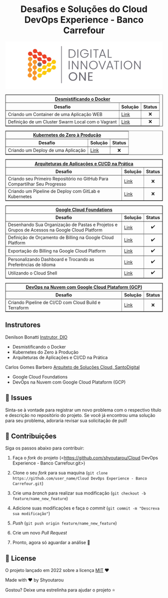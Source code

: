<h1 align="center">Desafios e Soluções do Cloud DevOps Experience - Banco Carrefour</h1>
 
<!--Banner session-->
<p align="center">
  <img src="./assets/banner.png" alt="DIO" tittle="Digital Innovation One">
</p>


<div align="left">
	<!-- Desmistificando o Docker -->
	<table border=1>
		<tr>
			<th colspan="3"><a href="https://github.com/shyoutarou/Cloud-DevOps-Experience---Banco-Carrefour/tree/master/Desafios/DevOps%20na%20Nuvem%20com%20Google%20Cloud%20Plataform%20(GCP)">Desmistificando o Docker</a></th>
		</tr>
		<tr>
			<th>Desafio</th>
			<th>Solução</th>
			<th>Status</th>
		</tr>
		<tr>
			<td>Criando um Container de uma Aplicação WEB</td>
			<td><a href="https://github.com/shyoutarou/Cloud-DevOps-Experience---Banco-Carrefour/tree/master/Desafios/DevOps%20na%20Nuvem%20com%20Google%20Cloud%20Plataform%20(GCP)/Criando%20Pipeline%20de%20CICD%20com%20Cloud%20Build%20e%20Terraform">Link</a></td>
			<td align="center">❌</td>
		</tr>   
		<tr>
			<td>Definição de um Cluster Swarm Local com o Vagrant</td>
			<td><a href="https://github.com/shyoutarou/Cloud-DevOps-Experience---Banco-Carrefour/tree/master/Desafios/DevOps%20na%20Nuvem%20com%20Google%20Cloud%20Plataform%20(GCP)/Criando%20Pipeline%20de%20CICD%20com%20Cloud%20Build%20e%20Terraform">Link</a></td>
			<td align="center">❌</td>
		</tr> 		
	</table>
	<!-- Kubernetes do Zero à Produção -->
	<table border=1>
		<tr>
			<th colspan="3"><a href="https://github.com/shyoutarou/Cloud-DevOps-Experience---Banco-Carrefour/tree/master/Desafios/DevOps%20na%20Nuvem%20com%20Google%20Cloud%20Plataform%20(GCP)">Kubernetes do Zero à Produção</a></th>
		</tr>
		<tr>
			<th>Desafio</th>
			<th>Solução</th>
			<th>Status</th>
		</tr>
		<tr>
			<td>Criando um Deploy de uma Aplicação</td>
			<td><a href="https://github.com/shyoutarou/Cloud-DevOps-Experience---Banco-Carrefour/tree/master/Desafios/DevOps%20na%20Nuvem%20com%20Google%20Cloud%20Plataform%20(GCP)/Criando%20Pipeline%20de%20CICD%20com%20Cloud%20Build%20e%20Terraform">Link</a></td>
			<td align="center">❌</td>
		</tr>               
	</table>
	<!-- Arquiteturas de Aplicações e CI/CD na Prática -->
	<table border=1>
		<tr>
			<th colspan="3"><a href="https://github.com/shyoutarou/Cloud-DevOps-Experience---Banco-Carrefour/tree/master/Desafios/DevOps%20na%20Nuvem%20com%20Google%20Cloud%20Plataform%20(GCP)">Arquiteturas de Aplicações e CI/CD na Prática</a></th>
		</tr>
		<tr>
			<th>Desafio</th>
			<th>Solução</th>
			<th>Status</th>
		</tr>
		<tr>
			<td>Criando seu Primeiro Repositório no GitHub Para Compartilhar Seu Progresso</td>
			<td><a href="https://github.com/shyoutarou/Cloud-DevOps-Experience---Banco-Carrefour/tree/master/Desafios/DevOps%20na%20Nuvem%20com%20Google%20Cloud%20Plataform%20(GCP)/Criando%20Pipeline%20de%20CICD%20com%20Cloud%20Build%20e%20Terraform">Link</a></td>
			<td align="center">❌</td>
		</tr>  
		<tr>
			<td>Criando um Pipeline de Deploy com GitLab e Kubernetes</td>
			<td><a href="https://github.com/shyoutarou/Cloud-DevOps-Experience---Banco-Carrefour/tree/master/Desafios/DevOps%20na%20Nuvem%20com%20Google%20Cloud%20Plataform%20(GCP)/Criando%20Pipeline%20de%20CICD%20com%20Cloud%20Build%20e%20Terraform">Link</a></td>
			<td align="center">❌</td>
		</tr> 		
	</table>	
	<!-- Google Cloud Foundations -->
	<table border=1>
		<tr>
			<th colspan="3"><a href="https://github.com/shyoutarou/Cloud-DevOps-Experience---Banco-Carrefour/tree/master/Desafios/Google%20Cloud%20Foundations">Google Cloud Foundations</a></th>
		</tr>
		<tr>
			<th>Desafio</th>
			<th>Solução</th>
			<th>Status</th>
		</tr>
		<tr>
			<td>Desenhando Sua Organização de Pastas e Projetos e Grupos de Acessos na Google Cloud Platform</td>
			<td><a href="https://github.com/shyoutarou/Cloud-DevOps-Experience---Banco-Carrefour/tree/master/Desafios/Google%20Cloud%20Foundations/Desenhando%20Sua%20Organiza%C3%A7%C3%A3o%20de%20Pastas%20e%20Projetos%20e%20Grupos%20de%20Acessos%20na%20Google%20Cloud%20Platform">Link</a></td>
			<td align="center">✔️</td>
		</tr>
		<tr>
			<td>Definição de Orçamento de Billing na Google Cloud Platform</td>
			<td><a href="https://github.com/shyoutarou/Cloud-DevOps-Experience---Banco-Carrefour/tree/master/Desafios/Google%20Cloud%20Foundations/Defini%C3%A7%C3%A3o%20de%20Or%C3%A7amento%20de%20Billing%20na%20Google%20Cloud%20Platform">Link</a></td>
			<td align="center">✔️</td>
		</tr>
		<tr>
			<td>Exportação do Billing na Google Cloud Platform</td>
			<td><a href="https://github.com/shyoutarou/Cloud-DevOps-Experience---Banco-Carrefour/tree/master/Desafios/Google%20Cloud%20Foundations/Exporta%C3%A7%C3%A3o%20do%20Billing%20na%20Google%20Cloud%20Platform">Link</a></td>
			<td align="center">✔️</td>
		</tr>
		<tr>
			<td>Personalizando Dashboard e Trocando as Preferências de Idioma</td>
			<td><a href="https://github.com/shyoutarou/Cloud-DevOps-Experience---Banco-Carrefour/tree/master/Desafios/Google%20Cloud%20Foundations/Personalizando%20Dashboard%20e%20Trocando%20as%20Prefer%C3%AAncias%20de%20Idioma">Link</a></td>
			<td align="center">✔️</td>
		</tr>
		<tr>
			<td>Utilizando o Cloud Shell</td>
			<td><a href="https://github.com/shyoutarou/Cloud-DevOps-Experience---Banco-Carrefour/tree/master/Desafios/Google%20Cloud%20Foundations/Utilizando%20o%20Cloud%20Shell">Link</a></td>
			<td align="center">✔️</td>
		</tr>
	</table>          
	<!-- DevOps na Nuvem com Google Cloud Plataform (GCP) -->
	<table border=1>
		<tr>
			<th colspan="3"><a href="https://github.com/shyoutarou/Cloud-DevOps-Experience---Banco-Carrefour/tree/master/Desafios/DevOps%20na%20Nuvem%20com%20Google%20Cloud%20Plataform%20(GCP)">DevOps na Nuvem com Google Cloud Plataform (GCP)</a></th>
		</tr>
		<tr>
			<th>Desafio</th>
			<th>Solução</th>
			<th>Status</th>
		</tr>
		<tr>
			<td>Criando Pipeline de CI/CD com Cloud Build e Terraform</td>
			<td><a href="https://github.com/shyoutarou/Cloud-DevOps-Experience---Banco-Carrefour/tree/master/Desafios/DevOps%20na%20Nuvem%20com%20Google%20Cloud%20Plataform%20(GCP)/Criando%20Pipeline%20de%20CICD%20com%20Cloud%20Build%20e%20Terraform">Link</a></td>
			<td align="center">❌</td>
		</tr>               
	</table>
</div>

## Instrutores 

Denilson Bonatti 
[Instrutor, DIO](https://www.linkedin.com/in/denilson-bonatti-54a14529/?original_referer=)
- Desmistificando o Docker
- Kubernetes do Zero à Produção
- Arquiteturas de Aplicações e CI/CD na Prática

Carlos Gomes Barbero 
[Arquiteto de Soluções Cloud, SantoDigital](https://br.linkedin.com/in/carlosrgbarbero?trk=people-guest_people_search-card)
- Google Cloud Foundations
- DevOps na Nuvem com Google Cloud Plataform (GCP)

## 🐛 Issues

Sinta-se à vontade para registrar um novo problema com o respectivo título e descrição no repositório do projeto. Se você já encontrou uma solução para seu problema, adoraria revisar sua solicitação de pull!

## 🤝 Contribuições

Siga os passos abaixo para contribuir:

1. Faça o *fork* do projeto (<https://github.com/shyoutarou/Cloud DevOps Experience - Banco Carrefour.git>)

2. Clone o seu *fork* para sua maquína (`git clone https://github.com/user_name/Cloud DevOps Experience - Banco Carrefour.git`)

3. Crie uma *branch* para realizar sua modificação (`git checkout -b feature/name_new_feature`)

4. Adicione suas modificações e faça o *commit* (`git commit -m "Descreva sua modificação"`)

5. *Push* (`git push origin feature/name_new_feature`)

6. Crie um novo *Pull Request*

7. Pronto, agora só aguardar a análise 🚀 

## 📜 License

O projeto lançado em 2022 sobre a licença [MIT](./LICENSE) ❤️ 

Made with ♥ by Shyoutarou

Gostou? Deixe uma estrelinha para ajudar o projeto ⭐